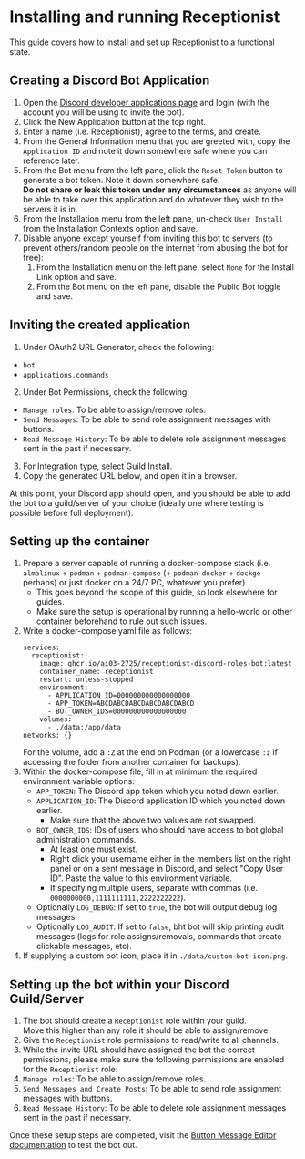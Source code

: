 # Installing and running Receptionist

This guide covers how to install and set up Receptionist to a functional state.

## Creating a Discord Bot Application
1. Open the [Discord developer applications page](https://discord.com/developers/applications) and login (with the account you will be using to invite the bot).
2. Click the New Application button at the top right.
3. Enter a name (i.e. Receptionist), agree to the terms, and create.
4. From the General Information menu that you are greeted with, copy the `Application ID` and note it down somewhere safe where you can reference later.
5. From the Bot menu from the left pane, click the `Reset Token` button to generate a bot token. Note it down somewhere safe.  
   **Do not share or leak this token under any circumstances** as anyone will be able to take over this application and do whatever they wish to the servers it is in.
6. From the Installation menu from the left pane, un-check `User Install` from the Installation Contexts option and save.
7. Disable anyone except yourself from inviting this bot to servers (to prevent others/random people on the internet from abusing the bot for free):
   1. From the Installation menu on the left pane, select `None` for the Install Link option and save.
   2. From the Bot menu on the left pane, disable the Public Bot toggle and save. 


## Inviting the created application
1. Under OAuth2 URL Generator, check the following:
  - `bot` 
  - `applications.commands`
2. Under Bot Permissions, check the following:
  - `Manage roles`: To be able to assign/remove roles.
  - `Send Messages`: To be able to send role assignment messages with buttons.
  - `Read Message History`: To be able to delete role assignment messages sent in the past if necessary.
3. For Integration type, select Guild Install.
4. Copy the generated URL below, and open it in a browser.

At this point, your Discord app should open, and you should be able to add the bot to a guild/server of your choice (ideally one where testing is possible before full deployment).


## Setting up the container
1. Prepare a server capable of running a docker-compose stack (i.e. `almalinux` + `podman` + `podman-compose` (+ `podman-docker` + `dockge` perhaps) or just docker on a 24/7 PC, whatever you prefer).
   - This goes beyond the scope of this guide, so look elsewhere for guides.
   - Make sure the setup is operational by running a hello-world or other container beforehand to rule out such issues.
2. Write a docker-compose.yaml file as follows:  
   ```
   services:
     receptionist:
       image: ghcr.io/ai03-2725/receptionist-discord-roles-bot:latest
       container_name: receptionist
       restart: unless-stopped
       environment:
         - APPLICATION_ID=000000000000000000
         - APP_TOKEN=ABCDABCDABCDABCDABCDABCD
         - BOT_OWNER_IDS=000000000000000000
       volumes:
         - ./data:/app/data
   networks: {}
   ```
   For the volume, add a `:Z` at the end on Podman (or a lowercase `:z` if accessing the folder from another container for backups).
4. Within the docker-compose file, fill in at minimum the required environment variable options:
   - `APP_TOKEN`: The Discord app token which you noted down earlier.
   - `APPLICATION_ID`: The Discord application ID which you noted down earlier.
      - Make sure that the above two values are not swapped.
   - `BOT_OWNER_IDS`: IDs of users who should have access to bot global administration commands.
      - At least one must exist.
      - Right click your username either in the members list on the right panel or on a sent message in Discord, and select "Copy User ID". Paste the value to this environment variable.
      - If specifying multiple users, separate with commas (i.e. `0000000000,1111111111,2222222222`).
   - Optionally `LOG_DEBUG`: If set to `true`, the bot will output debug log messages.
   - Optionally `LOG_AUDIT`: If set to `false`, bht bot will skip printing audit messages (logs for role assigns/removals, commands that create clickable messages, etc).
5. If supplying a custom bot icon, place it in `./data/custom-bot-icon.png`.

## Setting up the bot within your Discord Guild/Server

1. The bot should create a `Receptionist` role within your guild.  
   Move this higher than any role it should be able to assign/remove.
1. Give the `Receptionist` role permissions to read/write to all channels.
1. While the invite URL should have assigned the bot the correct permissions, please make sure the following permissions are enabled for the `Receptionist` role:
  1. `Manage roles`: To be able to assign/remove roles.
  1. `Send Messages and Create Posts`: To be able to send role assignment messages with buttons.
  1. `Read Message History`: To be able to delete role assignment messages sent in the past if necessary.

Once these setup steps are completed, visit the [Button Message Editor documentation](./ButtonMessageEditor.md) to test the bot out.